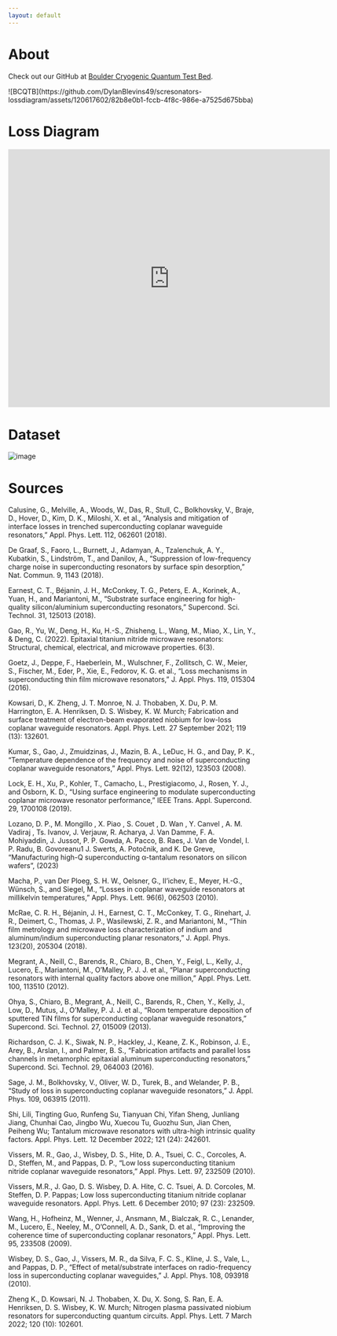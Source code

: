 ```yaml
---
layout: default
---
```

# About

<p>Check out our GitHub at <a href="https://github.com/Boulder-Cryogenic-Quantum-Testbed" target="_blank" rel="noopener noreferrer">Boulder Cryogenic Quantum Test Bed</a>.</p>![BCQTB](https://github.com/DylanBlevins49/scresonators-lossdiagram/assets/120617602/82b8e0b1-fccb-4f8c-986e-a7525d675bba)



# Loss Diagram
<iframe id="igraph" scrolling="no" style="border:none;" seamless="seamless" src="https://plotly.com/~dylanblevins49/3.embed" height="525" width="130%"></iframe>



# Dataset 

<!--SC	Reference	Dep.	Substrate	δLP (×10**−6)	Fδ0TLS (×10**−6)	g
Nb	Gao et al. (2008c)	Not Specified	Al2O3		2.40E-06	33
Nb	Kumar et al. (2008)	Not Specified	Si		2.94E-05	1
Re	Wang et al. (2009)	E-beam	Al2O3	1.00E-06		6.4
Al	Wang et al. (2009)	Sputter	Al2O3	3.00E-06		6.4
NbTiN	Barends et al. (2010)	Sputter	Si	3.00E-06		2
Ta	Barends et al. (2010)	Sputter	Si	3.00E-05		2
Nb	Macha et al. (2010)	Not Specified	Al2O3		2.40E-06	30
Nb	Macha et al. (2010)	Not Specified	Si		1.30E-06	30
Al	Macha et al. (2010)	Not Specified	Al2O3		2.00E-06	30
TiN	Vissers et al. (2010)	Sputter	Al2O3	3.00E-05		2
TiN	Vissers et al. (2010)	Sputter	Al2O3	2.00E-05		2
TiN	Vissers et al. (2010)	Sputter	Al2O3	1.00E-05		2
TiN	Vissers et al. (2010)	Sputter	Si	2.00E-06		2
Nb	Wisbey et al. (2010)	Not Specified	Si		1.30E-05	2
Nb	Wisbey et al. (2010)	Not Specified	Si		7.00E-06	2
Nb	Sage et al. (2011)	Sputter	Si		1.50E-05	5
Nb	Sage et al. (2011)	Sputter	Al2O3		1.80E-05	5
Al	Sage et al. (2011)	Sputter	Si		1.50E-06	5
Al	Sage et al. (2011)	Sputter	Al2O3		1.60E-06	5
Al	Sage et al. (2011)	MBE	Al2O3		1.80E-06	5
Re	Sage et al. (2011)	MBE	Al2O3		1.80E-06	5
TiN	Sage et al. (2011)	Sputter	Si		9.60E-07	5
Al	Megrant et al. (2012)	Sputter	Al2O3	2.50E-06		2
Al	Megrant et al. (2012)	E-beam	Al2O3	1.40E-06		2
Al	Megrant et al. (2012)	MBE	Al2O3	5.80E-07		2
TiN	Ohya et al. (2013)	Sputter	Si	1.00E-06		10
Nb	Goetz et al. (2016)	Sputter	Si		9.00E-07	12
Nb	Goetz et al. (2016)	Sputter	Al2O3		1.60E-06	12
Al	Richardson et al. (2016)	MBE	Si		2.00E-07	12
Al	Richardson et al. (2016)	MBE	Si		5.00E-07	12
Al	Richardson et al. (2016)	MBE	Al2O3		5.00E-07	12
Al	Richardson et al. (2016)	MBE	Al2O3		4.00E-07	2
NbN	De Graaf et al. (2018)	Sputter	Al2O3		1.04E-05	2
NbN	De Graaf et al. (2018)	Sputter	Al2O3		7.44E-06	2
TiN	Calusine et al. (2018)	Sputter	Si		3.00E-07	11
Al	Earnest et al. (2018)	E-beam	Si	3.10E-06	3.27E-06	9
Al	Earnest et al. (2018)	E-beam	Si	1.90E-06	1.53E-06	9
Al	Earnest et al. (2018)	E-beam	Si	1.80E-06	1.56E-06	9
Al	Earnest et al. (2018)	E-beam	Si	1.20E-06	8.00E-07	9
In	McRae et al. (2018)	Therm. Evap.	Si		4.00E-05	6
In	McRae et al. (2018)	Therm. Evap.	Si		5.00E-05	6
TiN	Lock et al. (2019)	Sputter	Si		2.00E-07	12
Nb	Kowsari (2021)	E-beam	Si		3.00E-07	2
Nb	Zheng (2022)	E-beam	Si		2.90E-07	2
TiN	Gao (2022)	Sputter	Al2O3		3.00E-07	6
Ta	Shi (2022)	Sputter	Al2O3		1.00E-06	5
Ta	Lozano (2022)	Sputter	Si		4.00E-07	4.5
Ta	Lozano (2022)	Sputter	Si		1.00E-06	4.5-->
![image](https://github.com/DylanBlevins49/scresonators-lossdiagram.github.io/assets/120617602/76c1711c-c565-43e1-8770-47868e90ba55)


# Sources
Calusine, G., Melville, A., Woods, W., Das, R., Stull, C., Bolkhovsky, V., Braje, D., Hover, D., Kim, D. K., Miloshi, X. et al., “Analysis and mitigation of interface losses in trenched superconducting coplanar waveguide resonators,” Appl. Phys. Lett. 112, 062601 (2018).<br>

De Graaf, S., Faoro, L., Burnett, J., Adamyan, A., Tzalenchuk, A. Y., Kubatkin, S., Lindström, T., and Danilov, A., “Suppression of low-frequency charge noise in superconducting resonators by surface spin desorption,” Nat. Commun. 9, 1143 (2018).<br>

Earnest, C. T., Béjanin, J. H., McConkey, T. G., Peters, E. A., Korinek, A., Yuan, H., and Mariantoni, M., “Substrate surface engineering for high-quality silicon/aluminium superconducting resonators,” Supercond. Sci. Technol. 31, 125013 (2018).<br>

Gao, R., Yu, W., Deng, H., Ku, H.-S., Zhisheng, L., Wang, M., Miao, X., Lin, Y., & Deng, C. (2022). Epitaxial titanium nitride microwave resonators: Structural, chemical, electrical, and microwave properties. 6(3).<br>

Goetz, J., Deppe, F., Haeberlein, M., Wulschner, F., Zollitsch, C. W., Meier, S., Fischer, M., Eder, P., Xie, E., Fedorov, K. G. et al., “Loss mechanisms in superconducting thin film microwave resonators,” J. Appl. Phys. 119, 015304 (2016).<br>

Kowsari, D., K. Zheng, J. T. Monroe, N. J. Thobaben, X. Du, P. M. Harrington, E. A. Henriksen, D. S. Wisbey, K. W. Murch; Fabrication and surface treatment of electron-beam evaporated niobium for low-loss coplanar waveguide resonators. Appl. Phys. Lett. 27 September 2021; 119 (13): 132601.<br>

Kumar, S., Gao, J., Zmuidzinas, J., Mazin, B. A., LeDuc, H. G., and Day, P. K., “Temperature dependence of the frequency and noise of superconducting coplanar waveguide resonators,” Appl. Phys. Lett. 92(12), 123503 (2008).<br>

Lock, E. H., Xu, P., Kohler, T., Camacho, L., Prestigiacomo, J., Rosen, Y. J., and Osborn, K. D., “Using surface engineering to modulate superconducting coplanar microwave resonator performance,” IEEE Trans. Appl. Supercond. 29, 1700108 (2019).<br>

Lozano, D. P., M. Mongillo , X. Piao , S. Couet , D. Wan , Y. Canvel , A. M. Vadiraj , Ts. Ivanov, J. Verjauw, R. Acharya, J. Van Damme, F. A. Mohiyaddin, J. Jussot, P. P. Gowda, A. Pacco, B. Raes, J. Van de Vondel, I. P. Radu, B. Govoreanu1 J. Swerts, A. Potočnik, and K. De Greve, “Manufacturing high-Q superconducting α-tantalum resonators on silicon wafers”, (2023)<br>

Macha, P., van Der Ploeg, S. H. W., Oelsner, G., Il’ichev, E., Meyer, H.-G., Wünsch, S., and Siegel, M., “Losses in coplanar waveguide resonators at millikelvin temperatures,” Appl. Phys. Lett. 96(6), 062503 (2010).<br>

McRae, C. R. H., Béjanin, J. H., Earnest, C. T., McConkey, T. G., Rinehart, J. R., Deimert, C., Thomas, J. P., Wasilewski, Z. R., and Mariantoni, M., “Thin film metrology and microwave loss characterization of indium and aluminum/indium superconducting planar resonators,” J. Appl. Phys. 123(20), 205304 (2018).<br>

Megrant, A., Neill, C., Barends, R., Chiaro, B., Chen, Y., Feigl, L., Kelly, J., Lucero, E., Mariantoni, M., O’Malley, P. J. J. et al., “Planar superconducting resonators with internal quality factors above one million,” Appl. Phys. Lett. 100, 113510 (2012).<br>

Ohya, S., Chiaro, B., Megrant, A., Neill, C., Barends, R., Chen, Y., Kelly, J., Low, D., Mutus, J., O’Malley, P. J. J. et al., “Room temperature deposition of sputtered TiN films for superconducting coplanar waveguide resonators,” Supercond. Sci. Technol. 27, 015009 (2013).<br>

Richardson, C. J. K., Siwak, N. P., Hackley, J., Keane, Z. K., Robinson, J. E., Arey, B., Arslan, I., and Palmer, B. S., “Fabrication artifacts and parallel loss channels in metamorphic epitaxial aluminum superconducting resonators,” Supercond. Sci. Technol. 29, 064003 (2016).<br>

Sage, J. M., Bolkhovsky, V., Oliver, W. D., Turek, B., and Welander, P. B., “Study of loss in superconducting coplanar waveguide resonators,” J. Appl. Phys. 109, 063915 (2011).<br>

Shi, Lili, Tingting Guo, Runfeng Su, Tianyuan Chi, Yifan Sheng, Junliang Jiang, Chunhai Cao, Jingbo Wu, Xuecou Tu, Guozhu Sun, Jian Chen, Peiheng Wu; Tantalum microwave resonators with ultra-high intrinsic quality factors. Appl. Phys. Lett. 12 December 2022; 121 (24): 242601. <br>

Vissers, M. R., Gao, J., Wisbey, D. S., Hite, D. A., Tsuei, C. C., Corcoles, A. D., Steffen, M., and Pappas, D. P., “Low loss superconducting titanium nitride coplanar waveguide resonators,” Appl. Phys. Lett. 97, 232509 (2010).<br>

Vissers, M.R., J. Gao, D. S. Wisbey, D. A. Hite, C. C. Tsuei, A. D. Corcoles, M. Steffen, D. P. Pappas; Low loss superconducting titanium nitride coplanar waveguide resonators. Appl. Phys. Lett. 6 December 2010; 97 (23): 232509. <br>

Wang, H., Hofheinz, M., Wenner, J., Ansmann, M., Bialczak, R. C., Lenander, M., Lucero, E., Neeley, M., O’Connell, A. D., Sank, D. et al., “Improving the coherence time of superconducting coplanar resonators,” Appl. Phys. Lett. 95, 233508 (2009).<br>

Wisbey, D. S., Gao, J., Vissers, M. R., da Silva, F. C. S., Kline, J. S., Vale, L., and Pappas, D. P., “Effect of metal/substrate interfaces on radio-frequency loss in superconducting coplanar waveguides,” J. Appl. Phys. 108, 093918 (2010).<br>

Zheng K., D. Kowsari, N. J. Thobaben, X. Du, X. Song, S. Ran, E. A. Henriksen, D. S. Wisbey, K. W. Murch; Nitrogen plasma passivated niobium resonators for superconducting quantum circuits. Appl. Phys. Lett. 7 March 2022; 120 (10): 102601. <br>


